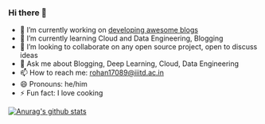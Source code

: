 ### Hi there 👋

- 🔭 I’m currently working on [developing awesome blogs](https://rohanrajpal.github.io/blog/)
- 🌱 I’m currently learning Cloud and Data Engineering, Blogging
- 👯 I’m looking to collaborate on any open source project, open to discuss ideas
- 💬 Ask me about Blogging, Deep Learning, Cloud, Data Engineering
- 📫 How to reach me: rohan17089@iiitd.ac.in
- 😄 Pronouns: he/him
- ⚡ Fun fact: I love cooking

[![Anurag's github stats](https://github-readme-stats.vercel.app/api?username=rohanrajpal)](https://github.com/anuraghazra/github-readme-stats)
